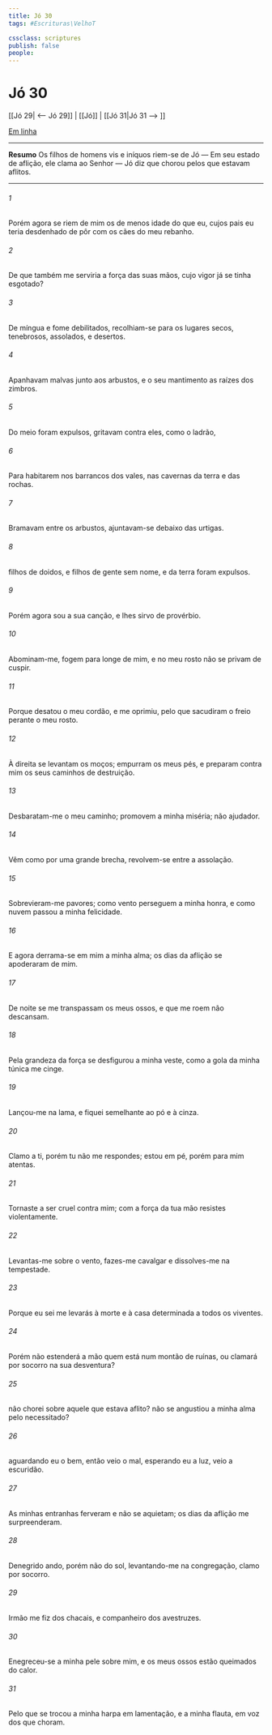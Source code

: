 ```yaml
---
title: Jó 30
tags: #Escrituras\VelhoT

cssclass: scriptures
publish: false
people:
---
```


# Jó 30
[[Jó 29| <-- Jó 29]] | [[Jó]] | [[Jó 31|Jó 31 --> ]]

[Em linha](https://churchofjesuschrist.org/study/scriptures/ot/job/30?lang=por)

---
__Resumo__
Os filhos de homens vis e iníquos riem-se de Jó — Em seu estado de aflição, ele clama ao Senhor — Jó diz que chorou pelos que estavam aflitos.

---
###### 1 
Porém agora se riem de mim os de menos idade do que eu, cujos pais eu teria desdenhado de pôr com os cães do meu rebanho.

###### 2 
De que também me serviria a força das suas mãos, cujo vigor já se tinha esgotado?

###### 3 
De míngua e fome  debilitados,  recolhiam-se para os lugares secos, tenebrosos, assolados, e desertos.

###### 4 
Apanhavam malvas junto aos arbustos, e o seu mantimento  as raízes dos zimbros.

###### 5 
Do meio  foram expulsos,  gritavam contra eles, como  o ladrão,

###### 6 
Para habitarem nos barrancos dos vales,  nas cavernas da terra e das rochas.

###### 7 
Bramavam entre os arbustos,  ajuntavam-se debaixo das urtigas.

###### 8 
 filhos de doidos, e filhos de gente sem nome, e da terra foram expulsos.

###### 9 
Porém agora sou a sua canção, e lhes sirvo de provérbio.

###### 10 
Abominam-me,  fogem para longe de mim, e no meu rosto não se privam de cuspir.

###### 11 
Porque  desatou o meu cordão, e me oprimiu, pelo que sacudiram  o freio perante o meu rosto.

###### 12 
À direita se levantam os moços; empurram os meus pés, e preparam contra mim os seus caminhos de destruição.

###### 13 
Desbaratam-me o meu caminho; promovem a minha miséria; não  ajudador.

###### 14 
Vêm  como por uma grande brecha,  revolvem-se entre a assolação.

###### 15 
Sobrevieram-me pavores; como vento perseguem a minha honra, e como nuvem passou a minha felicidade.

###### 16 
E agora derrama-se em mim a minha alma; os dias da aflição se apoderaram de mim.

###### 17 
De noite se me transpassam os meus ossos, e  que me roem não descansam.

###### 18 
Pela grandeza da força  se desfigurou a minha veste,  como a gola da minha túnica me cinge.

###### 19 
Lançou-me na lama, e fiquei semelhante ao pó e à cinza.

###### 20 
Clamo a ti, porém tu não me respondes; estou em pé, porém para mim  atentas.

###### 21 
Tornaste a ser cruel contra mim; com a força da tua mão resistes violentamente.

###### 22 
Levantas-me sobre o vento, fazes-me cavalgar  e dissolves-me na tempestade.

###### 23 
Porque eu sei  me levarás à morte e à casa determinada a todos os viventes.

###### 24 
Porém não estenderá a mão quem está num montão de ruínas, ou clamará por socorro na sua desventura?

###### 25 
 não chorei sobre aquele que estava aflito?  não se angustiou a minha alma pelo necessitado?

###### 26 
 aguardando eu o bem, então  veio o mal,  esperando eu a luz, veio a escuridão.

###### 27 
As minhas entranhas ferveram e não se aquietam; os dias da aflição me surpreenderam.

###### 28 
Denegrido ando, porém não do sol,  levantando-me na congregação, clamo por socorro.

###### 29 
Irmão me fiz dos chacais, e companheiro dos avestruzes.

###### 30 
Enegreceu-se a minha pele sobre mim, e os meus ossos estão queimados do calor.

###### 31 
Pelo que se trocou a minha harpa em lamentação, e a minha flauta, em voz dos que choram.

